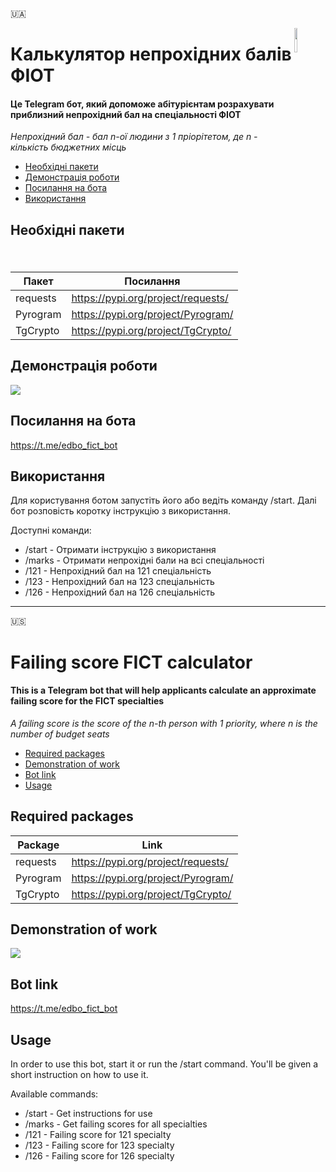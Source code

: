 🇺🇦

<a href="https://github.com/pyrogram/pyrogram"><img src="https://docs.pyrogram.org/_static/pyrogram.png" align="right" width="10%"></a>

# Калькулятор непрохідних балів ФІОТ

#### Це Telegram бот, який допоможе абітурієнтам розрахувати __приблизний__ непрохідний бал на спеціальності ФІОТ
*Непрохідний бал - бал n-ої людини з 1 пріорітетом, де n - кількість бюджетних місць*

-  [Необхідні пакети](#Необхідні-пакети)
-  [Демонстрація роботи](#Демонстрація-роботи)
-  [Посилання на бота](#Посилання-на-бота)
-  [Використання](#Використання)

<a name="Необхідні-пакети"/></a>
## Необхідні пакети
| Пакет | Посилання |
| ------ | ------ |
| requests | https://pypi.org/project/requests/ |
| Pyrogram  | https://pypi.org/project/Pyrogram/ |
| TgCrypto | https://pypi.org/project/TgCrypto/ |

<a name="Демонстрація-роботи"/></a>
## Демонстрація роботи
![](https://i.imgur.com/qsnSZhY.gif)

<a name="Посилання-на-бота"/></a>
## Посилання на бота
https://t.me/edbo_fict_bot

<a name="Використання"/></a>
## Використання
Для користування ботом запустіть його або ведіть команду /start.  Далі бот розповість коротку інструкцію з використання.
<p>
Доступні команди:
<ul>
<li> /start - Отримати інструкцію з використання</li>
 <li> /marks - Отримати непрохідні бали на всі спеціальності </li>
 <li> /121 - Непрохідний бал на 121 спеціальність </li>
 <li> /123 - Непрохідний бал на 123 спеціальність </li>
 <li> /126 - Непрохідний бал на 126 спеціальність </li>
</ul>

-----

🇺🇸

# Failing score FICT calculator

#### This is a Telegram bot that will help applicants calculate an __approximate__ failing score for the FICT specialties
*A failing score is the score of the n-th person with 1 priority, where n is the number of budget seats*

-  [Required packages](#Required-packages)
-  [Demonstration of work](#Demonstration-of-work)
-  [Bot link](#Bot-link)
-  [Usage](#Usage)

<a name="Required-packages"/></a>
## Required packages
| Package | Link |
| ------ | ------ |
| requests | https://pypi.org/project/requests/ |
| Pyrogram  | https://pypi.org/project/Pyrogram/ |
| TgCrypto | https://pypi.org/project/TgCrypto/ |

<a name="Demonstration-of-work"/></a>
## Demonstration of work
![](https://i.imgur.com/qsnSZhY.gif)

<a name="Bot-link"/></a>
## Bot link
https://t.me/edbo_fict_bot

<a name="Usage"/></a>
## Usage
In order to use this bot, start it or run the /start command. You'll be given a short instruction on how to use it.
<p>
Available commands:
<ul>
<li> /start - Get instructions for use</li>
  <li> /marks - Get failing scores for all specialties </li>
  <li> /121 - Failing score for 121 specialty </li>
  <li> /123 - Failing score for 123 specialty </li>
  <li> /126 - Failing score for 126 specialty </li>
</ul>
